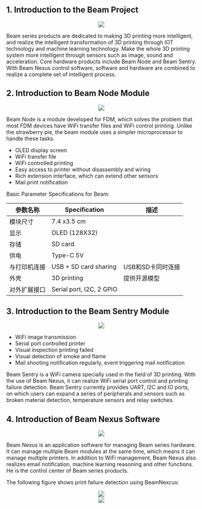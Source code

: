 ## 1. Introduction to the Beam Project

<div align=center>
<img src="./images/BeamNexcus-ui.png"  />
</div>

Beam series products are dedicated to making 3D printing more intelligent, and realize the intelligent transformation of 3D printing through IOT technology and machine learning technology. Make the whole 3D printing system more intelligent through sensors such as image, sound and acceleration. Core hardware products include Beam Node and Beam Sentry. With Beam Nexus control software, software and hardware are combined to realize a complete set of intelligent process.


## 2. Introduction to Beam Node Module

<div align=center>
<img src="./images/module-1.jpg" />
</div>

Beam Node is a module developed for FDM, which solves the problem that most FDM devices have WiFi transfer files and WiFi control printing. Unlike the strawberry pie, the beam module uses a simpler microprocessor to handle these tasks.

- OLED display screen
- WiFi transfer file
- WiFi controlled printing
- Easy access to printer without disassembly and wiring
- Rich extension interface, which can extend other sensors
- Mail print notification


Basic Parameter Specifications for Beam:

| 参数名称   |Specification| 描述          |
|--------|----------------|-------------|
| 模块尺寸   |7.4 x3.5 cm|             |
| 显示     |OLED (128X32)|             |
| 存储     |SD card|             |
| 供电     |Type-C 5V|             |
| 与打印机连接 |USB + SD card sharing| USB和SD卡同时连接 |
| 外壳     |3D printing| 提供开源模型     |
| 对外扩展接口 |Serial port, I2C, 2 GPIO|             |



## 3. Introduction to the Beam Sentry Module

<div align=center>
<img src="./images/sentry/1-1-1.jpg" />
</div>

- WiFi image transmission
- Serial port controlled printer
- Visual inspection printing failed
- Visual detection of smoke and flame
- Mail shooting notification regularly, event triggering mail notification

Beam Sentry is a WiFi camera specially used in the field of 3D printing. With the use of Beam Nexus, it can realize WiFi serial port control and printing failure detection. Beam Sentry currently provides UART, I2C and IO ports, on which users can expand a series of peripherals and sensors such as broken material detection, temperature sensors and relay switches.


## 4. Introduction of Beam Nexus Software

<div align=center>
<img src="./images/beam-main.png" />
</div>

Beam Nexus is an application software for managing Beam series hardware. It can manage multiple Beam modules at the same time, which means it can manage multiple printers. In addition to WiFi management, Beam Nexus also realizes email notification, machine learning reasoning and other functions. He is the control center of Beam series products.

The following figure shows print failure detection using BeamNexcus:

<div align=center>
<img src="./images/sentry/1-2-1.jpg" />
</div>

<div align=center>
<img src="./images/sentry/1-3-1.jpg" />
</div>
